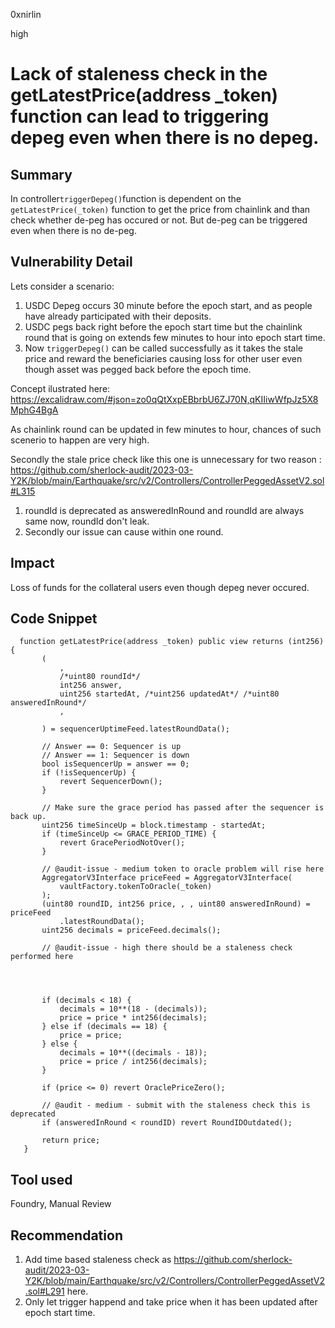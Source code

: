 0xnirlin

high

# Lack of staleness check in the getLatestPrice(address _token) function can lead to triggering depeg even when there is no depeg.

## Summary
In controller` triggerDepeg() `function is dependent on the` getLatestPrice(_token)` function to get the price from chainlink and than check whether de-peg has occured or not. But de-peg can be triggered even when there is no de-peg.
## Vulnerability Detail
Lets consider a scenario: 
1. USDC Depeg occurs 30 minute before the epoch start, and as people have already participated with their deposits. 
2. USDC pegs back right before the epoch start time but the chainlink round that is going on extends few minutes to hour into epoch start time.
3. Now `triggerDepeg()` can be called successfully as it takes the stale price and reward the beneficiaries causing loss for other user even though asset was pegged back before the epoch time.

Concept ilustrated here: https://excalidraw.com/#json=zo0qQtXxpEBbrbU6ZJ70N,qKIIiwWfpJz5X8MphG4BgA

As chainlink round can be updated in few minutes to hour, chances of such scenerio to happen are very high.

Secondly the stale price check like this one is unnecessary for two reason :
https://github.com/sherlock-audit/2023-03-Y2K/blob/main/Earthquake/src/v2/Controllers/ControllerPeggedAssetV2.sol#L315

1. roundId is deprecated as answeredInRound and roundId are always same now, roundId don't leak.
2. Secondly our issue can cause within one round.



## Impact
Loss of funds for the collateral users even though depeg never occured.

## Code Snippet

 ```solidity
   function getLatestPrice(address _token) public view returns (int256) {
        (
            ,
            /*uint80 roundId*/
            int256 answer,
            uint256 startedAt, /*uint256 updatedAt*/ /*uint80 answeredInRound*/
            ,

        ) = sequencerUptimeFeed.latestRoundData();

        // Answer == 0: Sequencer is up
        // Answer == 1: Sequencer is down
        bool isSequencerUp = answer == 0;
        if (!isSequencerUp) {
            revert SequencerDown();
        }

        // Make sure the grace period has passed after the sequencer is back up.
        uint256 timeSinceUp = block.timestamp - startedAt;
        if (timeSinceUp <= GRACE_PERIOD_TIME) {
            revert GracePeriodNotOver();
        }

        // @audit-issue - medium token to oracle problem will rise here
        AggregatorV3Interface priceFeed = AggregatorV3Interface(
            vaultFactory.tokenToOracle(_token)
        );
        (uint80 roundID, int256 price, , , uint80 answeredInRound) = priceFeed
            .latestRoundData();
        uint256 decimals = priceFeed.decimals();

        // @audit-issue - high there should be a staleness check performed here

     
        

        if (decimals < 18) {
            decimals = 10**(18 - (decimals));
            price = price * int256(decimals);
        } else if (decimals == 18) {
            price = price;
        } else {
            decimals = 10**((decimals - 18));
            price = price / int256(decimals);
        }

        if (price <= 0) revert OraclePriceZero();

        // @audit - medium - submit with the staleness check this is deprecated
        if (answeredInRound < roundID) revert RoundIDOutdated();

        return price;
    }
```

## Tool used
Foundry, Manual Review

## Recommendation

1. Add time based staleness check as https://github.com/sherlock-audit/2023-03-Y2K/blob/main/Earthquake/src/v2/Controllers/ControllerPeggedAssetV2.sol#L291
here.
2. Only let trigger happend and take price when it has been updated after epoch start time.

